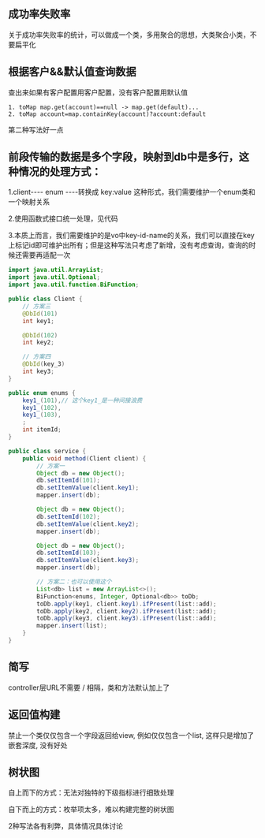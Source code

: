 ## 成功率失败率

关于成功率失败率的统计，可以做成一个类，多用聚合的思想，大类聚合小类，不要扁平化

## 根据客户&&默认值查询数据

查出来如果有客户配置用客户配置，没有客户配置用默认值

    1. toMap map.get(account)==null -> map.get(default)...
    2. toMap account=map.containKey(account)?account:default

第二种写法好一点

## 前段传输的数据是多个字段，映射到db中是多行，这种情况的处理方式：

1.client---- enum ----转换成 key:value 这种形式，我们需要维护一个enum类和一个映射关系

2.使用函数式接口统一处理，见代码

3.本质上而言，我们需要维护的是vo中key-id-name的关系，我们可以直接在key上标记id即可维护出所有；但是这种写法只考虑了新增，没有考虑查询，查询的时候还需要再适配一次

```java
import java.util.ArrayList;
import java.util.Optional;
import java.util.function.BiFunction;

public class Client {
    // 方案三
    @DbId(101)
    int key1;

    @DbId(102)
    int key2;

    // 方案四
    @DbId(key_3)
    int key3;
}

public enum enums {
    key1_(101),// 这个key1_是一种间接浪费
    key1_(102),
    key1_(103),
    ;
    int itemId;
}

public class service {
    public void method(Client client) {
        // 方案一
        Object db = new Object();
        db.setItemId(101);
        db.setItemValue(client.key1);
        mapper.insert(db);

        Object db = new Object();
        db.setItemId(102);
        db.setItemValue(client.key2);
        mapper.insert(db);

        Object db = new Object();
        db.setItemId(103);
        db.setItemValue(client.key3);
        mapper.insert(db);

        // 方案二：也可以使用这个
        List<db> list = new ArrayList<>();
        BiFunction<enums, Integer, Optional<db>> toDb;
        toDb.apply(key1, client.key1).ifPresent(list::add);
        toDb.apply(key2, client.key2).ifPresent(list::add);
        toDb.apply(key3, client.key3).ifPresent(list::add);
        mapper.insert(list);
    }
}
```

## 简写

controller层URL不需要 / 相隔，类和方法默认加上了

## 返回值构建

禁止一个类仅仅包含一个字段返回给view, 例如仅仅包含一个list, 这样只是增加了嵌套深度, 没有好处

## 树状图

自上而下的方式：无法对独特的下级指标进行细致处理

自下而上的方式：枚举项太多，难以构建完整的树状图

2种写法各有利弊，具体情况具体讨论
